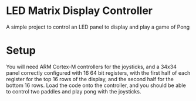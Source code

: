 # LED Matrix Display Controller

A simple project to control an LED panel to display and play a game of Pong

# Setup

You will need ARM Cortex-M controllers for the joysticks, and a 34x34 panel correctly configured with 16 64 bit registers, with the first half of each register for the top 16 rows of the display, and the second half for the bottom 16 rows. Load the code onto the controller, and you should be able to control two paddles and play pong with the joysticks.
